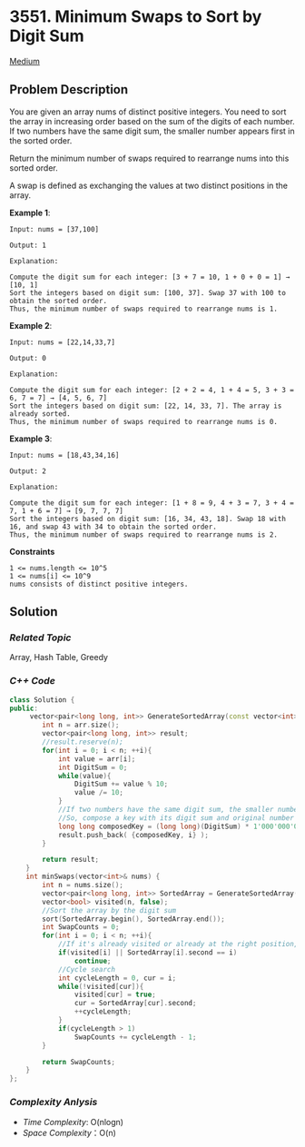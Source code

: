 # 3551. Minimum Swaps to Sort by Digit Sum
[Medium](https://leetcode.com/problems/minimum-swaps-to-sort-by-digit-sum/description/)

## Problem Description

You are given an array nums of distinct positive integers. You need to sort the array in increasing order based on the sum of the digits of each number. If two numbers have the same digit sum, the smaller number appears first in the sorted order.

Return the minimum number of swaps required to rearrange nums into this sorted order.

A swap is defined as exchanging the values at two distinct positions in the array.

**Example 1**:
```
Input: nums = [37,100]

Output: 1

Explanation:

Compute the digit sum for each integer: [3 + 7 = 10, 1 + 0 + 0 = 1] → [10, 1]
Sort the integers based on digit sum: [100, 37]. Swap 37 with 100 to obtain the sorted order.
Thus, the minimum number of swaps required to rearrange nums is 1.
```
**Example 2**:
```
Input: nums = [22,14,33,7]

Output: 0

Explanation:

Compute the digit sum for each integer: [2 + 2 = 4, 1 + 4 = 5, 3 + 3 = 6, 7 = 7] → [4, 5, 6, 7]
Sort the integers based on digit sum: [22, 14, 33, 7]. The array is already sorted.
Thus, the minimum number of swaps required to rearrange nums is 0.
```
**Example 3**:
```
Input: nums = [18,43,34,16]

Output: 2

Explanation:

Compute the digit sum for each integer: [1 + 8 = 9, 4 + 3 = 7, 3 + 4 = 7, 1 + 6 = 7] → [9, 7, 7, 7]
Sort the integers based on digit sum: [16, 34, 43, 18]. Swap 18 with 16, and swap 43 with 34 to obtain the sorted order.
Thus, the minimum number of swaps required to rearrange nums is 2.
```

**Constraints**
```
1 <= nums.length <= 10^5
1 <= nums[i] <= 10^9
nums consists of distinct positive integers.
```

## Solution

### _Related Topic_
   Array, Hash Table, Greedy

### _C++ Code_
```cpp
class Solution {
public:
     vector<pair<long long, int>> GenerateSortedArray(const vector<int>& arr) {
        int n = arr.size();
        vector<pair<long long, int>> result;
        //result.reserve(n);
        for(int i = 0; i < n; ++i){
            int value = arr[i];
            int DigitSum = 0;
            while(value){
                DigitSum += value % 10;
                value /= 10;
            }
            //If two numbers have the same digit sum, the smaller number appears first in the sorted order.
            //So, compose a key with its digit sum and original number value
            long long composedKey = (long long)(DigitSum) * 1'000'000'000LL + (long long)arr[i];
            result.push_back( {composedKey, i} );
        }

        return result;
    }
    int minSwaps(vector<int>& nums) {
        int n = nums.size();
        vector<pair<long long, int>> SortedArray = GenerateSortedArray(nums);
        vector<bool> visited(n, false);
        //Sort the array by the digit sum
        sort(SortedArray.begin(), SortedArray.end());
        int SwapCounts = 0;
        for(int i = 0; i < n; ++i){
            //If it's already visited or already at the right position, skip it
            if(visited[i] || SortedArray[i].second == i)
                continue;
            //Cycle search
            int cycleLength = 0, cur = i;
            while(!visited[cur]){
                visited[cur] = true;
                cur = SortedArray[cur].second;
                ++cycleLength;
            }
            if(cycleLength > 1)
                SwapCounts += cycleLength - 1;
        }

        return SwapCounts;
    }
};
```

### _Complexity Anlysis_
- _Time Complexity_: O(nlogn)
- _Space Complexity_：O(n)
